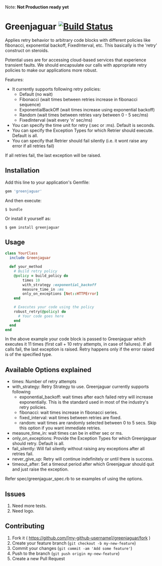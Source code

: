 Note: **Not Production ready yet**

# Greenjaguar [![Build Status](https://travis-ci.org/aniruddha84/greenjaguar.svg?branch=master)](https://travis-ci.org/aniruddha84/greenjaguar)

 Applies retry behavior to arbitrary code blocks with different policies like fibonacci,
exponential backoff, FixedInterval, etc. This basically is the 'retry' construct on steroids.

Potential uses are for accessing cloud-based services that experience transient faults. We should encapsulate our calls
with appropriate retry policies to make our applications more robust.

Features:
* It currently supports following retry policies:
    * Default (no wait)
    * Fibonacci (wait times between retries increase in fibonacci sequence)
    * ExponentialBackOff (wait times increase using exponential backoff)
    * Random (wait times between retries vary between 0 - 5 sec/ms)
    * FixedInterval (wait every 'n' sec/ms)
* You can specify the time unit for retry (:sec or :ms). Default is seconds.
* You can specify the Exception Types for which Retrier should execute. Default is all.
* You can specify that Retrier should fail silently (i.e. it wont raise any error if all retries fail)

If all retries fail, the last exception will be raised.

## Installation

Add this line to your application's Gemfile:

```ruby
gem 'greenjaguar'
```

And then execute:

    $ bundle

Or install it yourself as:

    $ gem install greenjaguar

## Usage
```ruby
class YourClass
  include Greenjaguar

  def your_method
    # Build retry policy
    @policy = build_policy do
        times 10
        with_strategy :exponential_backoff
        measure_time_in :ms
        only_on_exceptions [Net::HTTPError]
    end

    # Executes your code using the policy
    robust_retry(@policy) do
      # Your code goes here
    end
  end
end
```
In the above example your code block is passed to Greenjaguar which executes it 11 times
(first call + 10 retry attempts, in case of failures).
If all calls fail, the last exception is raised. Retry happens only if the error raised is of the
specified type.

## Available Options explained
- times: Number of retry attempts
- with_strategy: Retry Strategy to use. Greenjaguar currently supports following
    - exponential_backoff: wait times after each failed retry will increase exponentially. This is the standard
     used in most of the industry's retry policies.
    - fibonacci: wait times increase in fibonacci series.
    - fixed_interval: wait times between retries are fixed.
    - random: wait times are randomly selected between 0 to 5 secs.
  Skip this option if you want immediate retries.
- measure_time_in: wait times can be in either sec or ms.
- only_on_exceptions: Provide the Exception Types for which Greenjaguar should retry. Default is all.
- fail_silently: Will fail silently without raising any exceptions after all retries fail.
- never_give_up: Retry will continue indefinitely or until there is success.
- timeout_after: Set a timeout period after which Greenjaguar should quit and just raise the exception.

Refer spec/greenjaguar_spec.rb to se examples of using the options.

## Issues

1. Need more tests.
2. Need logo.

## Contributing

1. Fork it ( https://github.com/[my-github-username]/greenjaguar/fork )
2. Create your feature branch (`git checkout -b my-new-feature`)
3. Commit your changes (`git commit -am 'Add some feature'`)
4. Push to the branch (`git push origin my-new-feature`)
5. Create a new Pull Request
